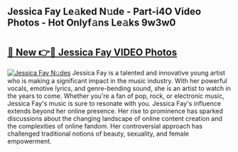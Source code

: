 ## Jessica Fay Le𝚊ked N𝚞de - Part-i4O Video Photos - Hot Onlyf𝚊ns Le𝚊ks 9w3w0

# <h2><a href="http://ab48737.deff.icu/?id=Jessica+Fay">🔗 New 👉🔴 Jessica Fay VIDEO Photos</a></h2>

[![Jessica Fay N𝚞des](https://i.imgur.com/rIISA9y.gif)](http://ab48737.deff.icu/?id=Jessica+Fay)
Jessica Fay is a talented and innovative young artist who is making a significant impact in the music industry. With her powerful vocals, emotive lyrics, and genre-bending sound, she is an artist to watch in the years to come. Whether you're a fan of pop, rock, or electronic music, Jessica Fay's music is sure to resonate with you. Jessica Fay's influence extends beyond her online presence. Her rise to prominence has sparked discussions about the changing landscape of online content creation and the complexities of online fandom. Her controversial approach has challenged traditional notions of beauty, sexuality, and female empowerment.
